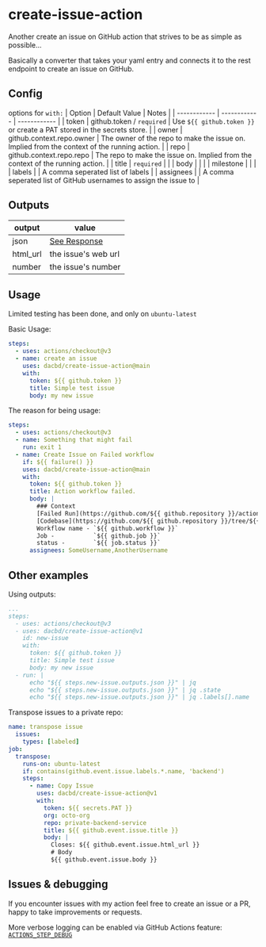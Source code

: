 # create-issue-action
Another create an issue on GitHub action that strives to be as simple as possible...

Basically a converter that takes your yaml entry and connects it to the rest endpoint to create an issue on GitHub.

## Config
options for `with:`
| Option  | Default Value  | Notes  |
| ------------ | ------------ | ------------ |
| token      | github.token / `required`  | Use `${{ github.token }}` or create a PAT stored in the secrets store.   |
| owner      | github.context.repo.owner  | The owner of the repo to make the issue on. Implied from the context of the running action.  |
| repo       | github.context.repo.repo   | The repo to make the issue on. Implied from the context of the running action.  |
| title      | `required`                 |   |
| body       |                            |   |
| milestone  |                            |   |
| labels     |                            | A comma seperated list of labels  |
| assignees  |                            | A comma seperated list of GitHub usernames to assign the issue to  |

## Outputs
| output | value |
| ------ | ----- |
| json | [See Response](https://docs.github.com/en/rest/issues/issues#create-an-issue) |
| html_url | the issue's web url |
| number | the issue's number |

## Usage
Limited testing has been done, and only on `ubuntu-latest`

Basic Usage:
```yml
steps:
  - uses: actions/checkout@v3
  - name: create an issue
    uses: dacbd/create-issue-action@main
    with:
      token: ${{ github.token }}
      title: Simple test issue
      body: my new issue
```

The reason for being usage:
```yml
steps:
  - uses: actions/checkout@v3
  - name: Something that might fail
    run: exit 1
  - name: Create Issue on Failed workflow
    if: ${{ failure() }}
    uses: dacbd/create-issue-action@main
    with:
      token: ${{ github.token }}
      title: Action workflow failed.
      body: |
        ### Context
        [Failed Run](https://github.com/${{ github.repository }}/actions/runs/${{ github.run_id }})
        [Codebase](https://github.com/${{ github.repository }}/tree/${{ github.sha }})
        Workflow name - `${{ github.workflow }}`
        Job -           `${{ github.job }}`
        status -        `${{ job.status }}`
      assignees: SomeUsername,AnotherUsername
```

## Other examples
Using outputs:
```yml
...
steps:
  - uses: actions/checkout@v3
  - uses: dacbd/create-issue-action@v1
    id: new-issue
    with:
      token: ${{ github.token }}
      title: Simple test issue
      body: my new issue
  - run: |
      echo "${{ steps.new-issue.outputs.json }}" | jq
      echo "${{ steps.new-issue.outputs.json }}" | jq .state
      echo "${{ steps.new-issue.outputs.json }}" | jq .labels[].name
```

Transpose issues to a private repo:
```yml
name: transpose issue
  issues:
    types: [labeled]
job:
  transpose:
    runs-on: ubuntu-latest
    if: contains(github.event.issue.labels.*.name, 'backend')
    steps:
      - name: Copy Issue
        uses: dacbd/create-issue-action@v1
        with:
          token: ${{ secrets.PAT }}
          org: octo-org
          repo: private-backend-service
          title: ${{ github.event.issue.title }}
          body: |
            Closes: ${{ github.event.issue.html_url }}
            # Body
            ${{ github.event.issue.body }}
```

## Issues & debugging
If you encounter issues with my action feel free to create an issue or a PR, happy to take improvements or requests.

More verbose logging can be enabled via GitHub Actions feature: [`ACTIONS_STEP_DEBUG`](https://docs.github.com/en/actions/monitoring-and-troubleshooting-workflows/enabling-debug-logging#enabling-step-debug-logging)